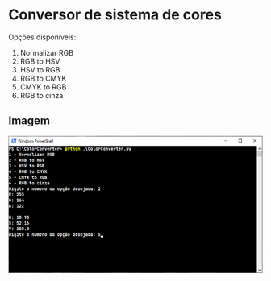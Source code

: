# Conversor de sistema de cores

Opções disponíveis:

1. Normalizar RGB
2. RGB to HSV
3. HSV to RGB
4. RGB to CMYK
5. CMYK to RGB
6. RGB to cinza

## Imagem
![Print](https://github.com/felipewpassa/ColorConverter/blob/512bb299a506926cee0c690040c453ea731680fb/readme/rgb-to-hsv.png)
